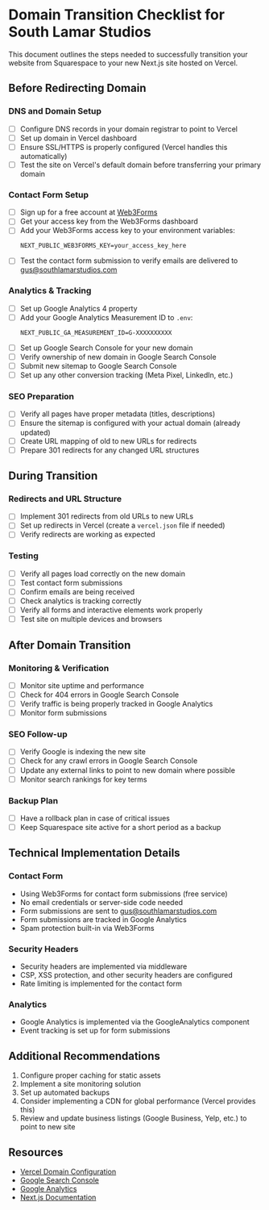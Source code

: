 # Domain Transition Checklist for South Lamar Studios

This document outlines the steps needed to successfully transition your website from Squarespace to your new Next.js site hosted on Vercel.

## Before Redirecting Domain

### DNS and Domain Setup
- [ ] Configure DNS records in your domain registrar to point to Vercel
- [ ] Set up domain in Vercel dashboard
- [ ] Ensure SSL/HTTPS is properly configured (Vercel handles this automatically)
- [ ] Test the site on Vercel's default domain before transferring your primary domain

### Contact Form Setup
- [ ] Sign up for a free account at [Web3Forms](https://web3forms.com/)
- [ ] Get your access key from the Web3Forms dashboard
- [ ] Add your Web3Forms access key to your environment variables:
  ```
  NEXT_PUBLIC_WEB3FORMS_KEY=your_access_key_here
  ```
- [ ] Test the contact form submission to verify emails are delivered to gus@southlamarstudios.com

### Analytics & Tracking
- [ ] Set up Google Analytics 4 property
- [ ] Add your Google Analytics Measurement ID to `.env`:
  ```
  NEXT_PUBLIC_GA_MEASUREMENT_ID=G-XXXXXXXXXX
  ```
- [ ] Set up Google Search Console for your new domain
- [ ] Verify ownership of new domain in Google Search Console
- [ ] Submit new sitemap to Google Search Console
- [ ] Set up any other conversion tracking (Meta Pixel, LinkedIn, etc.)

### SEO Preparation
- [ ] Verify all pages have proper metadata (titles, descriptions)
- [ ] Ensure the sitemap is configured with your actual domain (already updated)
- [ ] Create URL mapping of old to new URLs for redirects
- [ ] Prepare 301 redirects for any changed URL structures

## During Transition

### Redirects and URL Structure
- [ ] Implement 301 redirects from old URLs to new URLs
- [ ] Set up redirects in Vercel (create a `vercel.json` file if needed)
- [ ] Verify redirects are working as expected

### Testing
- [ ] Verify all pages load correctly on the new domain
- [ ] Test contact form submissions
- [ ] Confirm emails are being received
- [ ] Check analytics is tracking correctly
- [ ] Verify all forms and interactive elements work properly
- [ ] Test site on multiple devices and browsers

## After Domain Transition

### Monitoring & Verification
- [ ] Monitor site uptime and performance
- [ ] Check for 404 errors in Google Search Console
- [ ] Verify traffic is being properly tracked in Google Analytics
- [ ] Monitor form submissions

### SEO Follow-up
- [ ] Verify Google is indexing the new site
- [ ] Check for any crawl errors in Google Search Console
- [ ] Update any external links to point to new domain where possible
- [ ] Monitor search rankings for key terms

### Backup Plan
- [ ] Have a rollback plan in case of critical issues
- [ ] Keep Squarespace site active for a short period as a backup

## Technical Implementation Details

### Contact Form
- Using Web3Forms for contact form submissions (free service)
- No email credentials or server-side code needed
- Form submissions are sent to gus@southlamarstudios.com
- Form submissions are tracked in Google Analytics
- Spam protection built-in via Web3Forms

### Security Headers
- Security headers are implemented via middleware
- CSP, XSS protection, and other security headers are configured
- Rate limiting is implemented for the contact form

### Analytics
- Google Analytics is implemented via the GoogleAnalytics component
- Event tracking is set up for form submissions

## Additional Recommendations

1. Configure proper caching for static assets
2. Implement a site monitoring solution
3. Set up automated backups
4. Consider implementing a CDN for global performance (Vercel provides this)
5. Review and update business listings (Google Business, Yelp, etc.) to point to new site

## Resources

- [Vercel Domain Configuration](https://vercel.com/docs/concepts/projects/domains)
- [Google Search Console](https://search.google.com/search-console/about)
- [Google Analytics](https://analytics.google.com/)
- [Next.js Documentation](https://nextjs.org/docs) 